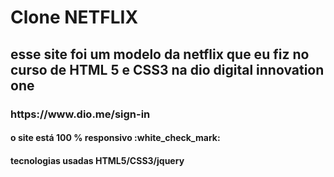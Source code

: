 <h1>Clone NETFLIX</h1>
<h2>esse site foi um modelo da netflix que eu fiz no curso de HTML 5 e CSS3 na dio digital innovation one</h2>
<h3>https://www.dio.me/sign-in</h3>

<h4>o site está 100 % responsivo :white_check_mark: </h4>
<h4>tecnologias usadas HTML5/CSS3/jquery 

